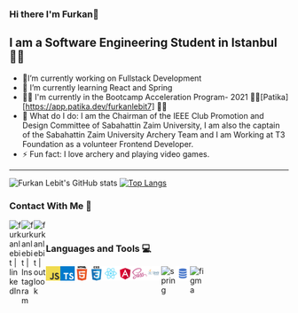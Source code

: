 ### Hi there I'm Furkan👋

## I am a Software Engineering Student in Istanbul 👨‍🎓

- 🔭I’m currently working on Fullstack Development
- 🌱 I’m currently learning React and Spring
- 👨‍💻 I'm currently in the Bootcamp Acceleration Program- 2021  🖤🖤[Patika][https://app.patika.dev/furkanlebit7] 🖤🖤
- 👻 What do I do: I am the Chairman of the IEEE Club Promotion and Design Committee of Sabahattin Zaim University, I am also the captain of the Sabahattin Zaim University Archery Team and I am Working at T3 Foundation as a volunteer Frontend Developer.
- ⚡ Fun fact: I love archery and playing video games.

---

![Furkan Lebit's GitHub stats](https://github-readme-stats.vercel.app/api?username=furkanlebit7&show_icons=true&theme=radical)
[![Top Langs](https://github-readme-stats.vercel.app/api/top-langs/?username=furkanlebit7&layout=compact)](https://github.com/furkanlebit7)




### Contact With Me 🤙

[<img align="left" alt="furkanlebit | linkedIn" width="22px" src="https://cdn-icons-png.flaticon.com/512/174/174857.png"/>][linkedin]
[<img align="left" alt="furkanlebit | Instagram"  width="22px" src="https://cdn-icons-png.flaticon.com/512/174/174855.png"/>][instagram]
<a href="mailto:furkanlebitt7@gmail.com"><img align="left" alt="furkanlebit | outlook"  width="22px" src="https://cdn-icons-png.flaticon.com/512/732/732223.png"/></a>

[linkedin]: https://www.linkedin.com/in/furkanlebit7/
[instagram]: https://www.instagram.com/furkanlebit7/

<br/>

### Languages and Tools 💻

<img align="left" alt="javascript" width="26px" src="https://raw.githubusercontent.com/github/explore/80688e429a7d4ef2fca1e82350fe8e3517d3494d/topics/javascript/javascript.png"/>
<img align="left" alt="typescript" width="26px" src="https://raw.githubusercontent.com/github/explore/80688e429a7d4ef2fca1e82350fe8e3517d3494d/topics/typescript/typescript.png"/>
<img align="left" alt="html" width="26px" src="https://raw.githubusercontent.com/github/explore/80688e429a7d4ef2fca1e82350fe8e3517d3494d/topics/html/html.png"/>
<img align="left" alt="css" width="26px" src="https://raw.githubusercontent.com/github/explore/80688e429a7d4ef2fca1e82350fe8e3517d3494d/topics/css/css.png"/>
<img align="left" alt="react" width="26px" src="https://raw.githubusercontent.com/github/explore/80688e429a7d4ef2fca1e82350fe8e3517d3494d/topics/react/react.png"/>
<img align="left" alt="angular" width="26px" src="https://raw.githubusercontent.com/github/explore/80688e429a7d4ef2fca1e82350fe8e3517d3494d/topics/angular/angular.png"/>
<img align="left" alt="sass" width="26px" src="https://raw.githubusercontent.com/github/explore/80688e429a7d4ef2fca1e82350fe8e3517d3494d/topics/sass/sass.png"/>
<img align="left" alt="java" width="26px" src="https://raw.githubusercontent.com/github/explore/80688e429a7d4ef2fca1e82350fe8e3517d3494d/topics/java/java.png"/>
<img align="left" alt="spring" width="26px" src="https://img.icons8.com/color/48/000000/spring-logo.png"/>
<img align="left" alt="angular" width="26px" src="https://raw.githubusercontent.com/github/explore/80688e429a7d4ef2fca1e82350fe8e3517d3494d/topics/sql/sql.png"/>
<img align="left" alt="figma" width="26px" src="https://img.icons8.com/color/48/000000/figma--v2.png"/>

